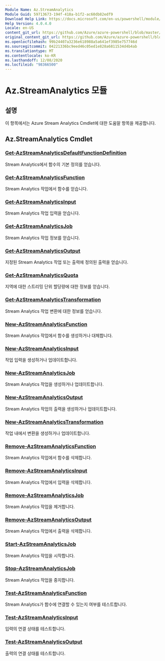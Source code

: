 ```yaml
---
Module Name: Az.StreamAnalytics
Module Guid: 59713673-194f-418a-b1f2-ac60db82edf9
Download Help Link: https://docs.microsoft.com/en-us/powershell/module/az.streamanalytics
Help Version: 4.0.4.0
Locale: en-US
content_git_url: https://github.com/Azure/azure-powershell/blob/master/src/StreamAnalytics/StreamAnalytics/help/Az.StreamAnalytics.md
original_content_git_url: https://github.com/Azure/azure-powershell/blob/master/src/StreamAnalytics/StreamAnalytics/help/Az.StreamAnalytics.md
ms.openlocfilehash: 99b24407a3236e618988a5a641ef3985e757746d
ms.sourcegitcommit: 04221336bc9eed46c05ed1e828a6811534d4b4ab
ms.translationtype: MT
ms.contentlocale: ko-KR
ms.lasthandoff: 12/08/2020
ms.locfileid: "98366500"
---
```

# Az.StreamAnalytics 모듈
## 설명
이 항목에서는 Azure Stream Analytics Cmdlet에 대한 도움말 항목을 제공합니다.

## Az.StreamAnalytics Cmdlet
### [Get-AzStreamAnalyticsDefaultFunctionDefinition](Get-AzStreamAnalyticsDefaultFunctionDefinition.md)
Stream Analytics에서 함수의 기본 정의를 얻습니다.

### [Get-AzStreamAnalyticsFunction](Get-AzStreamAnalyticsFunction.md)
Stream Analytics 작업에서 함수를 얻습니다.

### [Get-AzStreamAnalyticsInput](Get-AzStreamAnalyticsInput.md)
Stream Analytics 작업 입력을 얻습니다.

### [Get-AzStreamAnalyticsJob](Get-AzStreamAnalyticsJob.md)
Stream Analytics 작업 정보를 얻습니다.

### [Get-AzStreamAnalyticsOutput](Get-AzStreamAnalyticsOutput.md)
지정된 Stream Analytics 작업 또는 출력에 정의된 출력을 얻습니다.

### [Get-AzStreamAnalyticsQuota](Get-AzStreamAnalyticsQuota.md)
지역에 대한 스트리밍 단위 할당량에 대한 정보를 얻습니다.

### [Get-AzStreamAnalyticsTransformation](Get-AzStreamAnalyticsTransformation.md)
Stream Analytics 작업 변환에 대한 정보를 얻습니다.

### [New-AzStreamAnalyticsFunction](New-AzStreamAnalyticsFunction.md)
Stream Analytics 작업에서 함수를 생성하거나 대체합니다.

### [New-AzStreamAnalyticsInput](New-AzStreamAnalyticsInput.md)
작업 입력을 생성하거나 업데이트합니다.

### [New-AzStreamAnalyticsJob](New-AzStreamAnalyticsJob.md)
Stream Analytics 작업을 생성하거나 업데이트합니다.

### [New-AzStreamAnalyticsOutput](New-AzStreamAnalyticsOutput.md)
Stream Analytics 작업의 출력을 생성하거나 업데이트합니다.

### [New-AzStreamAnalyticsTransformation](New-AzStreamAnalyticsTransformation.md)
작업 내에서 변환을 생성하거나 업데이트합니다.

### [Remove-AzStreamAnalyticsFunction](Remove-AzStreamAnalyticsFunction.md)
Stream Analytics 작업에서 함수를 삭제합니다.

### [Remove-AzStreamAnalyticsInput](Remove-AzStreamAnalyticsInput.md)
Stream Analytics 작업에서 입력을 삭제합니다.

### [Remove-AzStreamAnalyticsJob](Remove-AzStreamAnalyticsJob.md)
Stream Analytics 작업을 제거합니다.

### [Remove-AzStreamAnalyticsOutput](Remove-AzStreamAnalyticsOutput.md)
Stream Analytics 작업에서 출력을 삭제합니다.

### [Start-AzStreamAnalyticsJob](Start-AzStreamAnalyticsJob.md)
Stream Analytics 작업을 시작합니다.

### [Stop-AzStreamAnalyticsJob](Stop-AzStreamAnalyticsJob.md)
Stream Analytics 작업을 중지합니다.

### [Test-AzStreamAnalyticsFunction](Test-AzStreamAnalyticsFunction.md)
Stream Analytics가 함수에 연결할 수 있는지 여부를 테스트합니다.

### [Test-AzStreamAnalyticsInput](Test-AzStreamAnalyticsInput.md)
입력의 연결 상태를 테스트합니다.

### [Test-AzStreamAnalyticsOutput](Test-AzStreamAnalyticsOutput.md)
출력의 연결 상태를 테스트합니다.

